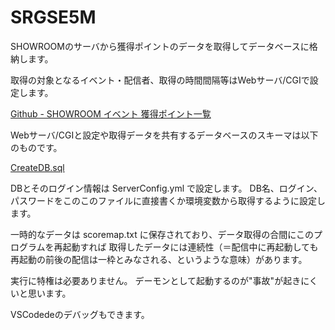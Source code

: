 # SRGSE5M

SHOWROOMのサーバから獲得ポイントのデータを取得してデータベースに格納します。

取得の対象となるイベント・配信者、取得の時間間隔等はWebサーバ/CGIで設定します。

[Github - SHOWROOM イベント 獲得ポイント一覧](https://github.com/Chouette2100/SRCGI)

Webサーバ/CGIと設定や取得データを共有するデータベースのスキーマは以下のものです。

[CreateDB.sql](https://github.com/Chouette2100/SRCGI/blob/main/CreateDB.sql)

DBとそのログイン情報は ServerConfig.yml で設定します。
DB名、ログイン、パスワードをこのこのファイルに直接書くか環境変数から取得するように設定します。

一時的なデータは scoremap.txt に保存されており、データ取得の合間にこのプログラムを再起動すれば
取得したデータには連続性（＝配信中に再起動しても再起動の前後の配信は一枠とみなされる、というような意味）があります。

実行に特権は必要ありません。
デーモンとして起動するのが"事故"が起きにくいと思います。

VSCodedeのデバッグもできます。
